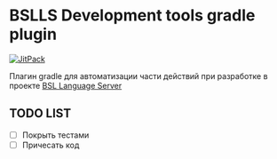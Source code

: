 # BSLLS Development tools gradle plugin

[![JitPack](https://jitpack.io/v/1c-syntax/bslls-dev-tools.svg)](https://jitpack.io/#1c-syntax/bslls-dev-tools)

Плагин gradle для автоматизации части действий при разработке в проекте [BSL Language Server](https://1c-syntax.github.io/bsl-language-server)

## TODO LIST

- [ ] Покрыть тестами
- [ ] Причесать код
